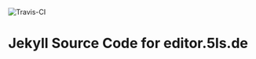 ![Travis-CI](https://travis-ci.org/editor-5ls/editor.5ls.de-jekyll.svg?branch=master)

# Jekyll Source Code for editor.5ls.de
